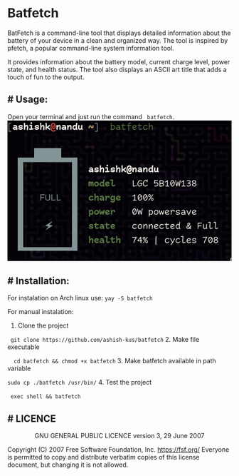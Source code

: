 # Batfetch
BatFetch is a command-line tool that displays detailed information about the battery of your device in a clean and organized way. The tool is inspired by pfetch, a popular command-line system information tool.

It provides information about the battery model, current charge level, power state, and health status. The tool also displays an ASCII art title that adds a touch of fun to the output.

##  # Usage:
Open your terminal and just run the command ``` batfetch```.
![batfetch preview](./preview/preview-batfetch.png)


## # Installation:

For instalation on Arch linux use:
``` yay -S batfetch ```

For manual instalation:

1. Clone the project

 ```  git clone https://github.com/ashish-kus/batfetch ```
2. Make file executable

 ```   cd batfetch && chmod +x batfetch ```
3. Make batfetch available in path variable

 ``` sudo cp ./batfetch /usr/bin/ ```
4. Test the project 

 ``` exec shell && batfetch```

## # LICENCE

<center>
	GNU GENERAL PUBLIC LICENCE
	version 3, 29 June 2007
</center>

Copyright (C) 2007 Free Software Foundation, Inc. <https://fsf.org/> Everyone is permitted to copy and distribute verbatim copies of this license document, but changing it is not allowed.

